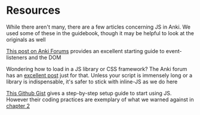 # Resources

While there aren't many, there are a few articles concerning JS in Anki. We used
some of these in the guidebook, though it may be helpful to look at the
originals as well

[This post on Anki
Forums](https://forums.ankiweb.net/t/card-templates-user-input-101-buttons-keyboard-shortcuts-etc-guide/13756)
provides an excellent starting guide to event-listeners and the DOM

Wondering how to load in a JS library or CSS framework? The Anki forum has an
[excellent
post](https://forums.ankiweb.net/t/how-to-include-external-files-in-your-template-js-css-etc-guide/11719)
just for that. Unless your script is immensely long or a library is
indispensable, it's safer to stick with inline-JS as we do here



[This Github
Gist](https://gist.github.com/silas/3d28414a3ef27890603fc9c26348cf2f) gives a
step-by-step setup guide to start using JS. However their coding practices are
exemplary of what we warned against in [chapter
2](basics.md#proper-code-styling)

